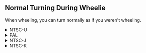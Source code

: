 ## Normal Turning During Wheelie

When wheeling, you can turn normally as if you weren't wheeling.

<details>
<summary>NTSC-U</summary>

```powerpc
04581920 4800000C
```
</details>

<details>
<summary>PAL</summary>

```powerpc
04588144 4800000C
```
</details>

<details>
<summary>NTSC-J</summary>

```powerpc
04587AC4 4800000C
```
</details>

<details>
<summary>NTSC-K</summary>

```powerpc
0457619C 4800000C
```
</details>